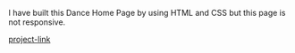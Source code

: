 I have built this Dance Home Page by using HTML and CSS
but this page is not responsive.


[project-link](http:/abhishekjadhav.netlify.app)